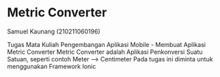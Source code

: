 # Metric Converter 
Samuel Kaunang (210211060196)

Tugas Mata Kuliah Pengembangan Aplikasi Mobile - Membuat Aplikasi Metric Converter
Metric Converter adalah Aplikasi Penkonversi Suatu Satuan, seperti contoh Meter --> Centimeter
Pada tugas ini diminta untuk menggunakan Framework Ionic